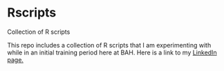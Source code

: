# Rscripts
Collection of R scripts

This repo includes a collection of R scripts that I am experimenting with while in an initial training period here at BAH. 
Here is a link to my [LinkedIn page.](https://www.linkedin.com/in/caleb-baechtol)
